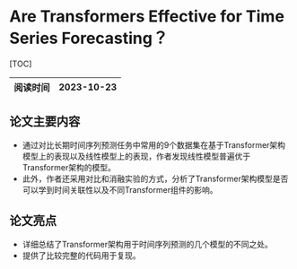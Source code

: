 # Are Transformers Effective for Time Series Forecasting？

[TOC]

| 阅读时间 | 2023-10-23 |
| -------- | ---------- |

## 论文主要内容

- 通过对比长期时间序列预测任务中常用的9个数据集在基于Transformer架构模型上的表现以及线性模型上的表现，作者发现线性模型普遍优于Transformer架构的模型。
- 此外，作者还采用对比和消融实验的方式，分析了Transformer架构模型是否可以学到时间关联性以及不同Transformer组件的影响。

## 论文亮点

- 详细总结了Transformer架构用于时间序列预测的几个模型的不同之处。
- 提供了比较完整的代码用于复现。

